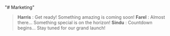 "# Marketing"

> **Harris** : Get ready! Something amazing is coming soon!
> **Farel** : Almost there... Something special is on the horizon!
> **Sindu** : Countdown begins... Stay tuned for our grand launch!
